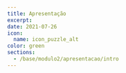 ```yaml
---
title: Apresentação
excerpt: 
date: 2021-07-26
icon:
  name: icon_puzzle_alt
color: green
sections:
  - /base/modulo2/apresentacao/intro
---
```

